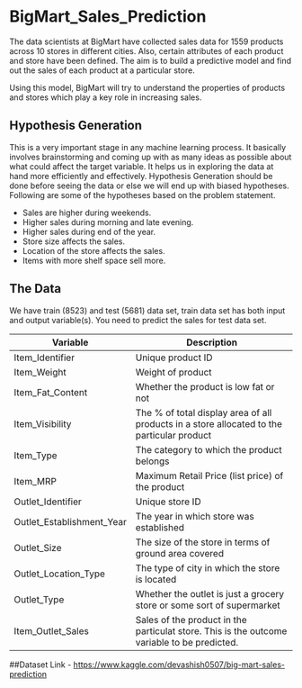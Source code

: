 # BigMart_Sales_Prediction

The data scientists at BigMart have collected sales data for 1559 products across 10 stores in different cities. Also, certain attributes of each product and store have been defined. The aim is to build a predictive model and find out the sales of each product at a particular store.

Using this model, BigMart will try to understand the properties of products and stores which play a key role in increasing sales.

## Hypothesis Generation
This is a very important stage in any machine learning process. It basically involves brainstorming and coming up with as many ideas as possible about what could affect the target variable. It helps us in exploring the data at hand more efficiently and effectively. Hypothesis Generation should be done before seeing the data or else we will end up with biased hypotheses. Following are some of the hypotheses based on the problem statement.

- Sales are higher during weekends.
- Higher sales during morning and late evening.
- Higher sales during end of the year.
- Store size affects the sales.
- Location of the store affects the sales.
- Items with more shelf space sell more.

## The Data
We have train (8523) and test (5681) data set, train data set has both input and output variable(s). You need to predict the sales for test data set.

Variable | Description
----------|--------------
Item_Identifier | Unique product ID
Item_Weight | Weight of product
Item_Fat_Content | Whether the product is low fat or not
Item_Visibility | The % of total display area of all products in a    store allocated to the particular product
Item_Type | The category to which the product belongs
Item_MRP | Maximum Retail Price (list price) of the product
Outlet_Identifier | Unique store ID
Outlet_Establishment_Year | The year in which store was established
Outlet_Size | The size of the store in terms of ground area covered
Outlet_Location_Type | The type of city in which the store is located
Outlet_Type | Whether the outlet is just a grocery store or some sort of supermarket
Item_Outlet_Sales | Sales of the product in the particulat store. This is the outcome variable to be predicted.

##Dataset
Link - https://www.kaggle.com/devashish0507/big-mart-sales-prediction
